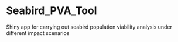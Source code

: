 # Seabird_PVA_Tool
Shiny app for carrying out seabird population viability analysis under different impact scenarios
